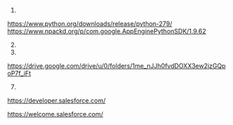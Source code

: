 1.
https://www.python.org/downloads/release/python-279/
https://www.npackd.org/p/com.google.AppEnginePythonSDK/1.9.62

2.

3.
https://drive.google.com/drive/u/0/folders/1me_nJJh0fvdDOXX3ew2jzGQpoP7f_iFt

7. 
https://developer.salesforce.com/


https://welcome.salesforce.com/
